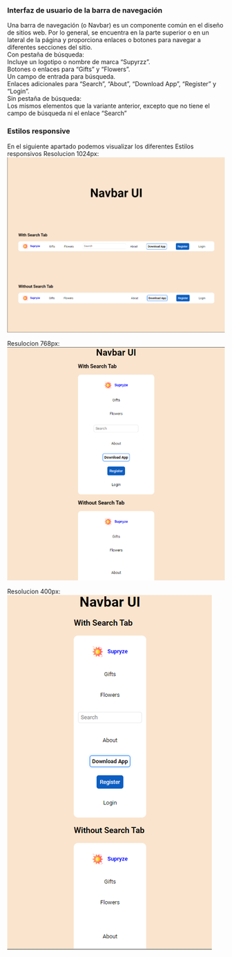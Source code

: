 ### Interfaz de usuario de la barra de navegación
Una barra de navegación (o Navbar) es un componente común en el diseño de sitios web. Por lo general, se encuentra en la parte superior o en un lateral de la página y proporciona enlaces o botones para navegar a diferentes secciones del sitio.<br>
Con pestaña de búsqueda:<br>
Incluye un logotipo o nombre de marca “Supyrzz”.<br>
Botones o enlaces para “Gifts” y “Flowers”.<br>
Un campo de entrada para búsqueda.<br>
Enlaces adicionales para “Search”, “About”, “Download App”, “Register” y “Login”.<br>
Sin pestaña de búsqueda:<br>
Los mismos elementos que la variante anterior, excepto que no tiene el campo de búsqueda ni el enlace “Search” <br>
### Estilos responsive <br>
En el siguiente apartado podemos visualizar los diferentes Estilos responsivos
Resolucion 1024px:
<img src="img/Captura-1.png">
  
Resulocion 768px:
<img src="img/Captura-2.png">
  
Resolucion 400px: <br>
<img src="img/Captura-3.png"> 
